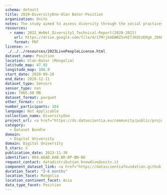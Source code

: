```yaml
---
schema: default
title: 2020-DiversityOne-Ulan Bator-Position
organization: Unitn
notes: The study aimed to assess diversity through the social practices and daily behaviors of university students from eight different countries. The research was carried out in two phases. Initially, a large sample of students from Denmark, Italy, Mongolia, Paraguay, the United Kingdom, China, Mexico, and India, completed a survey on their social practices, as well as their socio-demographic, cultural, and psychological elements. In the second phase, a sub-sample of the respondents engaged in a four-week data collection by using an innovative smartphone application called iLog. This app collected data from thirty-four smartphone sensors around the clock, allowing for an in-depth investigation into the diversity and daily routines of university students across countries, both synchronically and diachronically.
resources:
  - name: 2022_WeNet_Diversity1_Technical-Report(2020-2021)
    url: https://drive.google.com/file/d/1TMrjkAEWRZ5xhETJKOCnERgh_Z06PO2E/view?usp=drive_link
    format: PDF
license: >-
 ./../../resources/2023LivePeopleLicense.html
dataset_name: Position
location: Ulan-Bator (Mongolia)
latitude_map: 47.92
longitude_map: 106.9
start_date: 2020-09-28
end_date: 2020-12-11
dataset_type: Sensors
sensor_type: nan
size: 7065.60 MB
dataset_format: parquet
other_format: csv
number_participants: 164
language: Not Applicable
collection_name: DiversityOne
project_url: <a href="https://ds.datascientia.eu/community/public/projects/f6bfbca4-fbe7-488f-bcf1-a66ac1f5a93a">https://ds.datascientia.eu/community/public/projects/f6bfbca4-fbe7-488f-bcf1-a66ac1f5a93a</a>
category: 
  - Dataset Bundle
domain: 
  - Digital University
domain: Digital University
5_stars: 3
publication_date: 2023-11-30
identifier: 004.AAAD.AAB.BR-BP-BN-BO
request_contact: datadistribution.knowdive@unitn.it
component_dataset_link: <a href="https://datascientiafoundation.github.io/LivePeople/datasets/2020-DV1-Ulan%20Bator-Location%20Event%20Per%20Time%20POI/">2020-DV1-Ulan Bator-Location Event Per Time POI</a>, <a href="https://datascientiafoundation.github.io/LivePeople/datasets/2020-DV1-Ulan%20Bator-Location%20Event%20Per%20Time%20RD/">2020-DV1-Ulan Bator-Location Event Per Time RD</a>, <a href="https://datascientiafoundation.github.io/LivePeople/datasets/2020-DV1-Ulan%20Bator-Magnetic%20Field%20Event/">2020-DV1-Ulan Bator-Magnetic Field Event</a>, <a href="https://datascientiafoundation.github.io/LivePeople/datasets/2020-DV1-Ulan%20Bator-Proximity%20Event/">2020-DV1-Ulan Bator-Proximity Event</a>
duration_facet: "2-6 months"
location_facet: Mongolia
location_continent_facet: Asia
data_type_facet: Position
---
```

